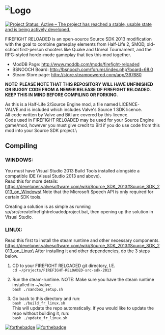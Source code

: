 # ![Logo](https://github.com/FIREFIGHT-RELOADED/FIREFIGHT-RELOADED-src-sdk-2013/raw/endgame/Graphics/FR_Logo.png)

[![Project Status: Active – The project has reached a stable, usable state and is being actively developed.](https://www.repostatus.org/badges/latest/active.svg)](https://www.repostatus.org/#active)

FIREFIGHT RELOADED is an open-source Source SDK 2013 modification with the goal to combine gameplay elements from Half-Life 2, SMOD, old-school first-person shooters like Quake and Unreal Tournament, and the RPG-styled horde-mode gameplay that ties this mod together. 

- ModDB Page: http://www.moddb.com/mods/firefight-reloaded
- BSNOOCH Board: http://bsnooch.com/forums/index.php?board=68.0
- Steam Store page: http://store.steampowered.com/app/397680

**NOTE: PLEASE NOTE THAT THIS REPOSITORY WILL HAVE UNFINISHED OR BUGGY CODE FROM A NEWER RELEASE OF FIREFIGHT RELOADED. KEEP THIS IN MIND BEFORE COMPILING OR FORKING.**

As this is a Half-Life 2/Source Engine mod, a file named LICENCE-VALVE.md is included which includes Valve's Source 1 SDK licence.\
All code written by Valve and Bitl are covered by this licence.\
Code used in FIREFIGHT RELOADED may be used for your Source Engine game/mod, however you must give credit to Bitl if you do use code from this mod into your Source SDK project.\

## Compiling

### WINDOWS:
You must have Visual Studio 2013 Build Tools installed alongside a compatible IDE (Visual Studio 2013 and above).\
Read this for more details: https://developer.valvesoftware.com/wiki/Source_SDK_2013#Source_SDK_2013_on_Windows\
Note that the Microsoft Speech API is only required for certain SDK tools.

Creating a solution is as simple as running sp/src/createfirefightreloadedproject.bat, then opening up the solution in Visual Studio.

### LINUX:
Read this first to install the steam runtime and other necessary components.\
https://developer.valvesoftware.com/wiki/Source_SDK_2013#Source_SDK_2013_on_Linux\
After installing it and other dependencies, do the 3 steps below.

1. CD to your FIREFIGHT RELOADED git directory, I.E.\
```cd ~/projects/FIREFIGHT-RELOADED-src-sdk-2013```

1. Run the steam-runtime. NOTE: Make sure you have the steam runtime installed in ~/valve.\
```bash ./sandbox_setup.sh```

3. Go back to this directory and run:\
```bash ./build_fr_linux.sh```\
This will update the repo automatically. If you would like to update the repo without building it, run:\
```bash ./update_fr_linux.sh```

[![forthebadge](https://forthebadge.com/images/badges/built-with-love.svg)](https://forthebadge.com) [![forthebadge](https://forthebadge.com/images/badges/made-with-c-plus-plus.svg)](https://forthebadge.com)
